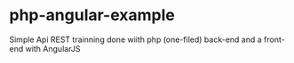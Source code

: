 # php-angular-example
Simple Api REST trainning done wiith php (one-filed) back-end and a front-end with AngularJS 
